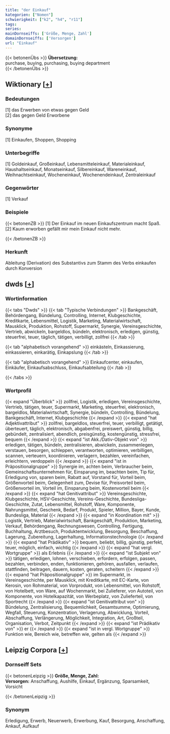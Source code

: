 ```yaml
---
title: "der Einkauf"
kategorien: ["Nomen"]
schwierigkeit: ["k2", "h4", "r11"]
tags:
series:
mainDornseiffs: ['Größe, Menge, Zahl']
domainDornseiffs: ['Versorgen']
url: "Einkauf"
---
```


{{< betonenÜbs >}}
**Übersetzung:**  
purchase, buying, purchasing, buying  department  
{{< /betonenÜbs >}}

## Wiktionary [[+](https://de.wiktionary.org/wiki/Einkauf)]

### Bedeutungen
[1] das Erwerben von etwas gegen Geld  
[2] das gegen Geld Erworbene  

### Synonyme
[1] Einkaufen, Shoppen, Shopping  

### Unterbegriffe
[1] Goldeinkauf, Großeinkauf, Lebensmitteleinkauf, Materialeinkauf, Haushaltseinkauf, Monatseinkauf, Silbereinkauf, Wareneinkauf, Weihnachtseinkauf, Wocheneinkauf, Wochenendeinkauf, Zentraleinkauf  

### Gegenwörter
[1] Verkauf  

### Beispiele
{{< betonenZB >}}
[1] Der Einkauf im neuen Einkaufszentrum macht Spaß.  
[2] Kaum erworben gefällt mir mein Einkauf nicht mehr.  

{{< /betonenZB >}}
### Herkunft
Ableitung (Derivation) des Substantivs zum Stamm des Verbs einkaufen durch Konversion  



## dwds [[+](https://www.dwds.de/wb/Einkauf)]

### Wortinformation
{{< tabs "Dwds" >}}
{{< tab "Typische Verbindungen" >}}
Bankgeschäft, Behördengang, Bündelung, Controlling, Internet, Klubgeschichte, Kreditkarte, Lebensmittel, Logistik, Marketing, Materialwirtschaft, Mausklick, Produktion, Rohstoff, Supermarkt, Synergie, Vereinsgeschichte, Vertrieb, abwickeln, bargeldlos, bündeln, elektronisch, erledigen, günstig, steuerfrei, teuer, täglich, tätigen, verbilligt, zollfrei
{{< /tab >}}

{{< tab "alphabetisch vorangehend" >}}
einkästeln, Einkassierung, einkassieren, einkarätig, Einkapslung
{{< /tab >}}

{{< tab "alphabetisch vorangehend" >}}
Einkaufcenter, einkaufen, Einkäufer, Einkaufsabschluss, Einkaufsabteilung
{{< /tab >}}

{{< /tabs >}}

### Wortprofil
{{< expand "Überblick" >}} zollfrei, Logistik, erledigen, Vereinsgeschichte, Vertrieb, tätigen, teuer, Supermarkt, Marketing, steuerfrei, elektronisch, bargeldlos, Materialwirtschaft, Synergie, bündeln, Controlling, Bündelung, Bankgeschäft, Internet, Klubgeschichte {{< /expand >}}
{{< expand "hat Adjektivattribut" >}} zollfrei, bargeldlos, steuerfrei, teuer, verbilligt, getätigt, überteuert, täglich, elektronisch, abgabenfrei, preiswert, günstig, billig, gebündelt, zentralisiert, abendlich, preisgünstig, kostengünstig, stressfrei, bequem {{< /expand >}}
{{< expand "ist Akk./Dativ-Objekt von" >}} erledigen, tätigen, bündeln, zentralisieren, abwickeln, zusammenlegen, verstauen, besorgen, schleppen, verantworten, optimieren, verbilligen, scannen, verteuern, koordinieren, verlagern, bezahlen, vereinfachen, erleichtern, verdoppeln {{< /expand >}}
{{< expand "ist in Präpositionalgruppe" >}} Synergie im, achten beim, Verbraucher beim, Gemeinschaftsunternehmen für, Einsparung im, beachten beim, Tip für, Erledigung von, sparen beim, Rabatt auf, Vorstand für, Vorteil beim, Größenvorteil beim, Gelegenheit zum, Devise für, Preisvorteil beim, Größenvorteil im, Vorteil im, Einsparung beim, Kostenvorteil beim {{< /expand >}}
{{< expand "hat Genitivattribut" >}} Vereinsgeschichte, Klubgeschichte, HSV-Geschichte, Vereins-Geschichte, Bundesliga-Geschichte, Zutat, Lebensmittel, Rohstoff, Ware, Komponente, Nahrungsmittel, Geschenk, Bedarf, Produkt, Spieler, Million, Bayer, Kunde, Bundesliga, Material {{< /expand >}}
{{< expand "in Koordination mit" >}} Logistik, Vertrieb, Materialwirtschaft, Bankgeschäft, Produktion, Marketing, Verkauf, Behördengang, Rechnungswesen, Controlling, Fertigung, Buchhaltung, Arztbesuch, Produktentwicklung, Besorgung, Beschaffung, Lagerung, Zubereitung, Lagerhaltung, Informationstechnologie {{< /expand >}}
{{< expand "hat Prädikativ" >}} bequem, beliebt, billig, günstig, perfekt, teuer, möglich, einfach, wichtig {{< /expand >}}
{{< expand "hat vergl. Wortgruppe" >}} als Erlebnis {{< /expand >}}
{{< expand "ist Subjekt von" >}} tätigen, erledigen, lohnen, verschieben, erfordern, erfolgen, passen, bezahlen, verbinden, enden, funktionieren, gehören, ausfallen, verlaufen, stattfinden, beitragen, dauern, kosten, geraten, scheitern {{< /expand >}}
{{< expand "hat Präpositionalgruppe" >}} im Supermarkt, in Vereinsgeschichte, per Mausklick, mit Kreditkarte, mit EC-Karte, von Kerosin, von Rohmaterial, von Vorprodukt, von Lebensmittel, von Rohstoff, von Hotelbett, von Ware, auf Wochenmarkt, bei Zulieferer, von Autoteil, von Komponente, von Hotelkapazität, von Werbeplatz, von Zulieferteil, von Sportrecht {{< /expand >}}
{{< expand "ist Genitivattribut von" >}} Bündelung, Zentralisierung, Bequemlichkeit, Gesamtsumme, Optimierung, Wegfall, Steuerung, Konzentration, Verlagerung, Abwicklung, Vorteil, Abschaffung, Verlängerung, Möglichkeit, Integration, Art, Großteil, Organisation, Verbot, Zeitpunkt {{< /expand >}}
{{< expand "ist Prädikativ von" >}} er {{< /expand >}}
{{< expand "ist in vergl. Wortgruppe" >}} Funktion wie, Bereich wie, betreffen wie, gelten als {{< /expand >}}

## Leipzig Corpora [[+](https://corpora.uni-leipzig.de/en/res?word=Einkauf&corpusId=deu_newscrawl-public_2018)]

### Dornseiff Sets
{{< betonenLeipzig >}}
**Größe, Menge, Zahl:**  
**Versorgen:** Anschaffung, Aushilfe, Einkauf, Ergänzung, Sparsamkeit, Vorsicht  

{{< /betonenLeipzig >}}

### Synonym
Erledigung, Erwerb, Neuerwerb, Erwerbung, Kauf, Besorgung, Anschaffung, Ankauf, Aufkauf


